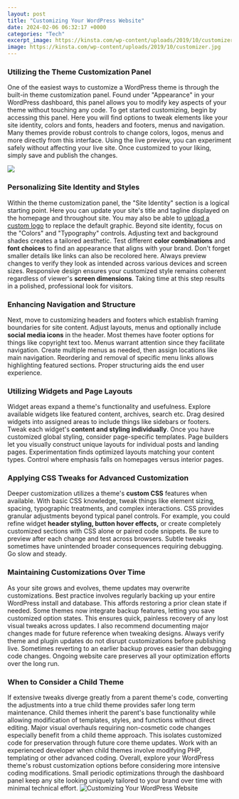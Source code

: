 ```yaml
---
layout: post
title: "Customizing Your WordPress Website"
date: 2024-02-06 06:32:17 +0000
categories: "Tech"
excerpt_image: https://kinsta.com/wp-content/uploads/2019/10/customizer.jpg
image: https://kinsta.com/wp-content/uploads/2019/10/customizer.jpg
---
```


### Utilizing the Theme Customization Panel
One of the easiest ways to customize a WordPress theme is through the built-in theme customization panel. Found under "Appearance" in your WordPress dashboard, this panel allows you to modify key aspects of your theme without touching any code. To get started customizing, begin by accessing this panel. 
Here you will find options to tweak elements like your site identity, colors and fonts, headers and footers, menus and navigation. Many themes provide robust controls to change colors, logos, menus and more directly from this interface. Using the live preview, you can experiment safely without affecting your live site. Once customized to your liking, simply save and publish the changes.

![](https://websitesetup.org/wp-content/uploads/2019/11/WordPress-Customizer-1024x561.jpeg)
### Personalizing Site Identity and Styles
Within the theme customization panel, the "Site Identity" section is a logical starting point. Here you can update your site's title and tagline displayed on the homepage and throughout site. You may also be able to [upload a custom logo](https://fistore.mysenprints.com/collection/ahmadi) to replace the default graphic. 
Beyond site identity, focus on the "Colors" and "Typography" controls. Adjusting text and background shades creates a tailored aesthetic. Test different **color combinations** and **font choices** to find an appearance that aligns with your brand. Don't forget smaller details like links can also be recolored here. 
Always preview changes to verify they look as intended across various devices and screen sizes. Responsive design ensures your customized style remains coherent regardless of viewer's **screen dimensions**. Taking time at this step results in a polished, professional look for visitors.
### Enhancing Navigation and Structure 
Next, move to customizing headers and footers which establish framing boundaries for site content. Adjust layouts, menus and optionally include **social media icons** in the header. Most themes have footer options for things like copyright text too.
Menus warrant attention since they facilitate navigation. Create multiple menus as needed, then assign locations like main navigation. Reordering and removal of specific menu links allows highlighting featured sections. Proper structuring aids the end user experience.
### Utilizing Widgets and Page Layouts
Widget areas expand a theme's functionality and usefulness. Explore available widgets like featured content, archives, search etc. Drag desired widgets into assigned areas to include things like sidebars or footers. Tweak each widget's **content and styling individually**. 
Once you have customized global styling, consider page-specific templates. Page builders let you visually construct unique layouts for individual posts and landing pages. Experimentation finds optimized layouts matching your content types. Control where emphasis falls on homepages versus interior pages.
### Applying CSS Tweaks for Advanced Customization  
Deeper customization utilizes a theme's **custom CSS** features when available. With basic CSS knowledge, tweak things like element sizing, spacing, typographic treatments, and complex interactions. CSS provides granular adjustments beyond typical panel controls. 
For example, you could refine widget **header styling, button hover effects,** or create completely customized sections with CSS alone or paired code snippets. Be sure to preview after each change and test across browsers. Subtle tweaks sometimes have unintended broader consequences requiring debugging. Go slow and steady.
### Maintaining Customizations Over Time
As your site grows and evolves, theme updates may overwrite customizations. Best practice involves regularly backing up your entire WordPress install and database. This affords restoring a prior clean state if needed.
Some themes now integrate backup features, letting you save customized option states. This ensures quick, painless recovery of any lost visual tweaks across updates. I also recommend documenting major changes made for future reference when tweaking designs.
Always verify theme and plugin updates do not disrupt customizations before publishing live. Sometimes reverting to an earlier backup proves easier than debugging code changes. Ongoing website care preserves all your optimization efforts over the long run.
### When to Consider a Child Theme  
If extensive tweaks diverge greatly from a parent theme's code, converting the adjustments into a true child theme provides safer long term maintenance. Child themes inherit the parent's base functionality while allowing modification of templates, styles, and functions without direct editing. 
Major visual overhauls requiring non-cosmetic code changes especially benefit from a child theme approach. This isolates customized code for preservation through future core theme updates. Work with an experienced developer when child themes involve modifying PHP, templating or other advanced coding.
Overall, explore your WordPress theme's robust customization options before considering more intensive coding modifications. Small periodic optimizations through the dashboard panel keep any site looking uniquely tailored to your brand over time with minimal technical effort.
![Customizing Your WordPress Website](https://kinsta.com/wp-content/uploads/2019/10/customizer.jpg)